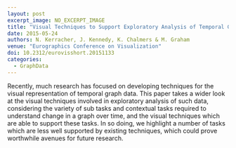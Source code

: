 ```yaml
---
layout: post
excerpt_image: NO_EXCERPT_IMAGE
title: "Visual Techniques to Support Exploratory Analysis of Temporal Graph Data"
date: 2015-05-24
authors: N. Kerracher, J. Kennedy, K. Chalmers & M. Graham
venue: "Eurographics Conference on Visualization"
doi: 10.2312/eurovisshort.20151133
categories:
  - GraphData
---
```

Recently, much research has focused on developing techniques for the visual representation of temporal graph data. This paper takes a wider look at the visual techniques involved in exploratory analysis of such data, considering the variety of sub tasks and contextual tasks required to understand change in a graph over time, and the visual techniques which are able to support these tasks. In so doing, we highlight a number of tasks which are less well supported by existing techniques, which could prove worthwhile avenues for future research.
